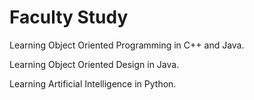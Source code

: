 # Faculty Study


Learning Object Oriented Programming in C++ and Java. 

Learning Object Oriented Design in  Java.

Learning Artificial Intelligence in Python.
